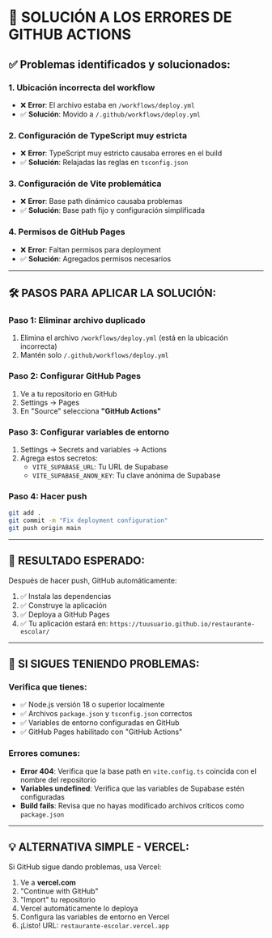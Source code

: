 # 🚀 SOLUCIÓN A LOS ERRORES DE GITHUB ACTIONS

## ✅ Problemas identificados y solucionados:

### 1. **Ubicación incorrecta del workflow**
- ❌ **Error**: El archivo estaba en `/workflows/deploy.yml`
- ✅ **Solución**: Movido a `/.github/workflows/deploy.yml`

### 2. **Configuración de TypeScript muy estricta**
- ❌ **Error**: TypeScript muy estricto causaba errores en el build
- ✅ **Solución**: Relajadas las reglas en `tsconfig.json`

### 3. **Configuración de Vite problemática**
- ❌ **Error**: Base path dinámico causaba problemas
- ✅ **Solución**: Base path fijo y configuración simplificada

### 4. **Permisos de GitHub Pages**
- ❌ **Error**: Faltan permisos para deployment
- ✅ **Solución**: Agregados permisos necesarios

---

## 🛠️ PASOS PARA APLICAR LA SOLUCIÓN:

### Paso 1: Eliminar archivo duplicado
1. Elimina el archivo `/workflows/deploy.yml` (está en la ubicación incorrecta)
2. Mantén solo `/.github/workflows/deploy.yml`

### Paso 2: Configurar GitHub Pages
1. Ve a tu repositorio en GitHub
2. Settings → Pages
3. En "Source" selecciona **"GitHub Actions"**

### Paso 3: Configurar variables de entorno
1. Settings → Secrets and variables → Actions
2. Agrega estos secretos:
   - `VITE_SUPABASE_URL`: Tu URL de Supabase
   - `VITE_SUPABASE_ANON_KEY`: Tu clave anónima de Supabase

### Paso 4: Hacer push
```bash
git add .
git commit -m "Fix deployment configuration"
git push origin main
```

---

## 🎯 RESULTADO ESPERADO:

Después de hacer push, GitHub automáticamente:
1. ✅ Instala las dependencias
2. ✅ Construye la aplicación 
3. ✅ Deploya a GitHub Pages
4. ✅ Tu aplicación estará en: `https://tuusuario.github.io/restaurante-escolar/`

---

## 🚨 SI SIGUES TENIENDO PROBLEMAS:

### Verifica que tienes:
- ✅ Node.js versión 18 o superior localmente
- ✅ Archivos `package.json` y `tsconfig.json` correctos
- ✅ Variables de entorno configuradas en GitHub
- ✅ GitHub Pages habilitado con "GitHub Actions"

### Errores comunes:
- **Error 404**: Verifica que la base path en `vite.config.ts` coincida con el nombre del repositorio
- **Variables undefined**: Verifica que las variables de Supabase estén configuradas
- **Build fails**: Revisa que no hayas modificado archivos críticos como `package.json`

---

## 💡 ALTERNATIVA SIMPLE - VERCEL:

Si GitHub sigue dando problemas, usa Vercel:
1. Ve a **vercel.com**
2. "Continue with GitHub"
3. "Import" tu repositorio
4. Vercel automáticamente lo deploya
5. Configura las variables de entorno en Vercel
6. ¡Listo! URL: `restaurante-escolar.vercel.app`